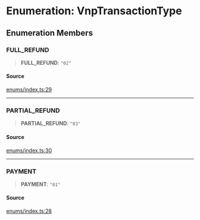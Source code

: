 # Enumeration: VnpTransactionType

## Enumeration Members

### FULL\_REFUND

> **FULL\_REFUND**: `"02"`

#### Source

[enums/index.ts:29](https://github.com/lehuygiang28/vnpay/blob/e5d2c2c4802c32c8fbad34e0595b2cfeb2281905/src/enums/index.ts#L29)

***

### PARTIAL\_REFUND

> **PARTIAL\_REFUND**: `"03"`

#### Source

[enums/index.ts:30](https://github.com/lehuygiang28/vnpay/blob/e5d2c2c4802c32c8fbad34e0595b2cfeb2281905/src/enums/index.ts#L30)

***

### PAYMENT

> **PAYMENT**: `"01"`

#### Source

[enums/index.ts:28](https://github.com/lehuygiang28/vnpay/blob/e5d2c2c4802c32c8fbad34e0595b2cfeb2281905/src/enums/index.ts#L28)
